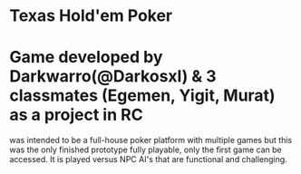 # Texas Hold'em Poker
 
# Game developed by Darkwarro(@Darkosxl) & 3 classmates (Egemen, Yigit, Murat) as a project in RC
was intended to be a full-house poker platform with multiple games 
but this was the only finished prototype fully playable, only the first game can
be accessed. It is played versus NPC AI's that are functional and challenging.
